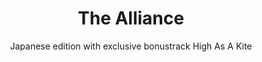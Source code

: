 ---
title: The Alliance
subtitle: Japanese edition with exclusive bonustrack High As A Kite
year: 2018
format: music
img: /images/shop/the-alliance-japan.jpg
price: 30
shopUrl: "The+Alliance+(Japanese+CD+with+bonustrack)+-+30+EUR"
---
